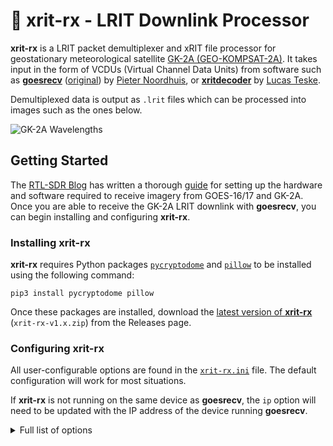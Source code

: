 # :satellite: xrit-rx - LRIT Downlink Processor

**xrit-rx** is a LRIT packet demultiplexer and xRIT file processor for geostationary meteorological satellite [GK-2A (GEO-KOMPSAT-2A)](https://www.wmo-sat.info/oscar/satellites/view/34). It takes input in the form of VCDUs (Virtual Channel Data Units) from software such as [**goesrecv**](https://github.com/sam210723/goestools) ([original](https://github.com/pietern/goestools)) by [Pieter Noordhuis](https://twitter.com/pnoordhuis), or [**xritdecoder**](https://github.com/opensatelliteproject/xritdemod/releases/tag/1.0.3) by [Lucas Teske](https://twitter.com/lucasteske).

Demultiplexed data is output as `.lrit` files which can be processed into images such as the ones below.

![GK-2A Wavelengths](https://vksdr.com/bl-content/uploads/pages/ee5e126f5e958391589fea17a681d7f7/wavelengths.png)

## Getting Started
The [RTL-SDR Blog](https://www.rtl-sdr.com) has written a thorough [guide](https://www.rtl-sdr.com/rtl-sdr-com-goes-16-17-and-gk-2a-weather-satellite-reception-comprehensive-tutorial/) for setting up the hardware and software required to receive imagery from GOES-16/17 and GK-2A. Once you are able to receive the GK-2A LRIT downlink with **goesrecv**, you can begin installing and configuring **xrit-rx**.

### Installing xrit-rx
**xrit-rx** requires Python packages [`pycryptodome`](https://pypi.org/project/pycryptodome/) and [`pillow`](https://pypi.org/project/Pillow/) to be installed using the following command:
```
pip3 install pycryptodome pillow
```

Once these packages are installed, download the [latest version of **xrit-rx**](https://github.com/sam210723/xrit-rx/releases/latest) (`xrit-rx-v1.x.zip`) from the Releases page.

### Configuring xrit-rx
All user-configurable options are found in the [`xrit-rx.ini`](xrit-rx.ini) file. The default configuration will work for most situations.

If **xrit-rx** is not running on the same device as **goesrecv**, the `ip` option will need to be updated with the IP address of the device running **goesrecv**.

<details>
<summary>Full list of options</summary>

#### `rx` section

| Setting | Description | Options | Default |
| ------- | ----------- | ------- | ------- |
| `spacecraft` | Name of spacecraft being received | `GK-2A` | `GK-2A` |
| `mode` | Type of downlink being received | `lrit` | `lrit` |
| `input` | Input source | `goesrecv` or `osp` | `goesrecv` |
| `keys` | Path to decryption key file | *Absolute or relative file path* | `EncryptionKeyMessage.bin.dec` |

#### `output` section

| Setting | Description | Options | Default |
| ------- | ----------- | ------- | ------- |
| `path` | Root output path for `.lrit` files | *Absolute or relative file path* | `"received"` |
| `channel_blacklist` | List of virtual channels to ignore<br>Can be multiple channels (e.g. `4,5`) | `0: Full Disk`<br>`4: Alpha-numeric Text`<br>`5: Additional Data`<br> | *none* |

#### `goesrecv` section

| Setting | Description | Options | Default |
| ------- | ----------- | ------- | ------- |
| `ip` | IP Address of a Raspberry Pi running **goesrecv** | *Any IPv4 address* | `127.0.0.1` |
| `vchan` | Output port of **goesrecv** | *Any TCP port number* | `5004` |

#### `osp` section

| Setting | Description | Options | Default |
| ------- | ----------- | ------- | ------- |
| `ip` | IP Address of a PC running Open Satellite Project **xritdecoder** | *Any IPv4 address* | `127.0.0.1` |
| `vchan` | Output port of Open Satellite Project **xritdecoder** | *Any TCP port number* | `5001` |
</details>
